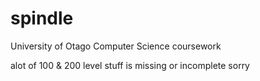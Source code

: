# spindle
University of Otago Computer Science coursework

alot of 100 & 200 level stuff is missing or incomplete sorry

